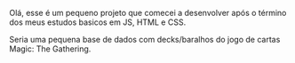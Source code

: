 Olá, esse é um pequeno projeto que comecei a desenvolver após o término dos meus estudos basicos em JS, HTML e CSS.

Seria uma pequena base de dados com decks/baralhos do jogo de cartas Magic: The Gathering.
